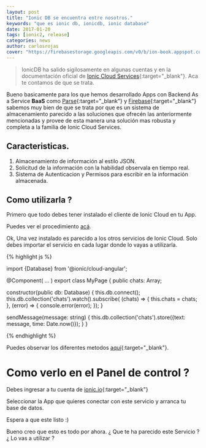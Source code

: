 ```yaml
---
layout: post
title: "Ionic DB se encuentra entre nosotros."
keywords: "que es ionic db, ionicdb, ionic database"
date: 2017-01-20
tags: [ionic2, release]
categories: news
author: carlosrojas
cover: "https://firebasestorage.googleapis.com/v0/b/ion-book.appspot.com/o/posts%2Fionicdb%2Fionicdb.png?alt=media&token=46de90c8-2beb-423e-a212-a94d2247c77c"
---
```

> IonicDB ha salido sigilosamente en algunas cuentas y en la documentación oficial de [Ionic Cloud Services](https://docs.ionic.io/services/database/){:target="_blank"}. Aca te contamos de que se trata.

<amp-img width="1024" height="512" layout="responsive" src="https://firebasestorage.googleapis.com/v0/b/ion-book.appspot.com/o/posts%2Fionicdb%2Fionicdb.png?alt=media&token=46de90c8-2beb-423e-a212-a94d2247c77c"></amp-img> 

Bueno basicamente para los que hemos desarrollado Apps con Backend As a Service **BaaS** como [Parse](https://parse.com/){:target="_blank"} y [Firebase](https://firebase.google.com/){:target="_blank"} sabemos muy bien de que se
trata por que es un sistema de almacenamiento parecido a las soluciones que ofrecén las anteriormente mencionadas y provee de esta manera una solución mas robusta y completa a la familia de Ionic Cloud Services.

## Caracteristicas.

1. Almacenamiento de información al estilo JSON.
2. Solicitud de la información con la habilidad observala en tiempo real.
3. Sistema de Autenticacion y Permisos para escribir en la información almacenada.

## Como utilizarla ?

Primero que todo debes tener instalado el cliente de Ionic Cloud en tu App.

Puedes ver el procedimiento [acá](https://docs.ionic.io/setup.html#installation).

Ok, Una vez instalado es parecido a los otros servicios de Ionic Cloud. Solo debes importar el servicio en cada lugar donde lo vayas a utilizarla.

{% highlight js %}

import {Database} from '@ionic/cloud-angular';

@Component( ... )
export class MyPage {
  public chats: Array<string>;
  
  constructor(public db: Database) {
    this.db.connect();
    this.db.collection('chats').watch().subscribe( (chats) => {
      this.chats = chats;
    }, (error) => {
      console.error(error);
    });
  }

  sendMessage(message: string) {
    this.db.collection('chats').store({text: message, time: Date.now()});
  }
}

{% endhighlight %}

Puedes observar los diferentes metodos [aquí](https://docs.ionic.io/services/database/#api-documentation){:target="_blank"}.

# Como verlo en el Panel de control ?

Debes ingresar a tu cuenta de [ionic.io](https://apps.ionic.io/apps){:target="_blank"}

<amp-img width="1024" height="512" layout="responsive" src="https://firebasestorage.googleapis.com/v0/b/ion-book.appspot.com/o/posts%2Fionicdb%2F1.png?alt=media&token=4ed94ae5-c075-413b-b8bb-394dd8c4d56f"></amp-img> 

Seleccionar la App que quieres conectar con este servicio y arranca tu base de datos.

<amp-img width="1024" height="512" layout="responsive" src="https://firebasestorage.googleapis.com/v0/b/ion-book.appspot.com/o/posts%2Fionicdb%2F2.png?alt=media&token=c5940964-dae4-4b31-9c7d-0a0e78dc43e5"></amp-img> 

Espera a que este listo :) 

<amp-img width="1024" height="512" layout="responsive" src="https://firebasestorage.googleapis.com/v0/b/ion-book.appspot.com/o/posts%2Fionicdb%2F3.png?alt=media&token=6dce0fb4-55dc-4f5d-9c66-89e51e60ba0e"></amp-img> 

Bueno creo que esto es todo por ahora. ¿ Que te ha parecido este Servicio ? ¿ Lo vas a utilizar ?


